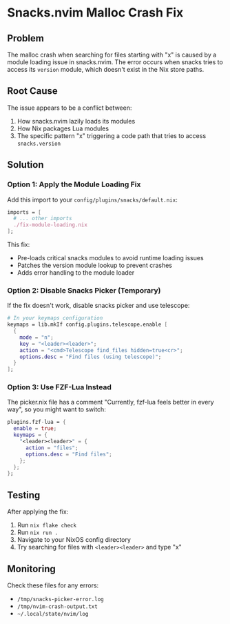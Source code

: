 # Snacks.nvim Malloc Crash Fix

## Problem
The malloc crash when searching for files starting with "x" is caused by a module loading issue in snacks.nvim. The error occurs when snacks tries to access its `version` module, which doesn't exist in the Nix store paths.

## Root Cause
The issue appears to be a conflict between:
1. How snacks.nvim lazily loads its modules
2. How Nix packages Lua modules
3. The specific pattern "x" triggering a code path that tries to access `snacks.version`

## Solution

### Option 1: Apply the Module Loading Fix
Add this import to your `config/plugins/snacks/default.nix`:

```nix
imports = [
  # ... other imports
  ./fix-module-loading.nix
];
```

This fix:
- Pre-loads critical snacks modules to avoid runtime loading issues
- Patches the version module lookup to prevent crashes
- Adds error handling to the module loader

### Option 2: Disable Snacks Picker (Temporary)
If the fix doesn't work, disable snacks picker and use telescope:

```nix
# In your keymaps configuration
keymaps = lib.mkIf config.plugins.telescope.enable [
  {
    mode = "n";
    key = "<leader><leader>";
    action = "<cmd>Telescope find_files hidden=true<cr>";
    options.desc = "Find files (using telescope)";
  }
];
```

### Option 3: Use FZF-Lua Instead
The picker.nix file has a comment "Currently, fzf-lua feels better in every way", so you might want to switch:

```nix
plugins.fzf-lua = {
  enable = true;
  keymaps = {
    "<leader><leader>" = {
      action = "files";
      options.desc = "Find files";
    };
  };
};
```

## Testing
After applying the fix:
1. Run `nix flake check`
2. Run `nix run .`
3. Navigate to your NixOS config directory
4. Try searching for files with `<leader><leader>` and type "x"

## Monitoring
Check these files for any errors:
- `/tmp/snacks-picker-error.log`
- `/tmp/nvim-crash-output.txt`
- `~/.local/state/nvim/log`